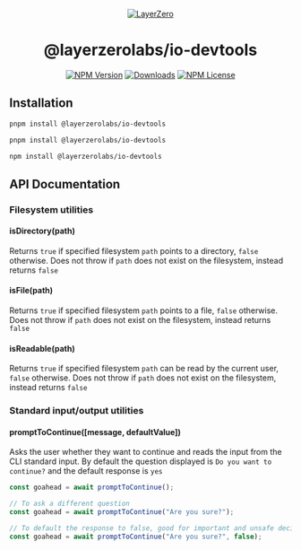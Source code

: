 <p align="center">
  <a href="https://layerzero.network">
    <img alt="LayerZero" style="max-width: 500px" src="https://d3a2dpnnrypp5h.cloudfront.net/bridge-app/lz.png"/>
  </a>
</p>

<h1 align="center">@layerzerolabs/io-devtools</h1>

<!-- The badges section -->
<p align="center">
  <!-- Shields.io NPM published package version -->
  <a href="https://www.npmjs.com/package/@layerzerolabs/io-devtools"><img alt="NPM Version" src="https://img.shields.io/npm/v/@layerzerolabs/io-devtools"/></a>
  <!-- Shields.io NPM downloads -->
  <a href="https://www.npmjs.com/package/@layerzerolabs/io-devtools"><img alt="Downloads" src="https://img.shields.io/npm/dm/@layerzerolabs/io-devtools"/></a>
  <!-- Shields.io license badge -->
  <a href="https://www.npmjs.com/package/@layerzerolabs/io-devtools"><img alt="NPM License" src="https://img.shields.io/npm/l/@layerzerolabs/io-devtools"/></a>
</p>

## Installation

```bash
pnpm install @layerzerolabs/io-devtools
```

```bash
pnpm install @layerzerolabs/io-devtools
```

```bash
npm install @layerzerolabs/io-devtools
```

## API Documentation

### Filesystem utilities

#### isDirectory(path)

Returns `true` if specified filesystem `path` points to a directory, `false` otherwise. Does not throw if `path` does not exist on the filesystem, instead returns `false`

#### isFile(path)

Returns `true` if specified filesystem `path` points to a file, `false` otherwise. Does not throw if `path` does not exist on the filesystem, instead returns `false`

#### isReadable(path)

Returns `true` if specified filesystem `path` can be read by the current user, `false` otherwise. Does not throw if `path` does not exist on the filesystem, instead returns `false`

### Standard input/output utilities

#### promptToContinue([message, defaultValue])

Asks the user whether they want to continue and reads the input from the CLI standard input. By default the question displayed is `Do you want to continue?` and the default response is `yes`

```typescript
const goahead = await promptToContinue();

// To ask a different question
const goahead = await promptToContinue("Are you sure?");

// To default the response to false, good for important and unsafe decisions
const goahead = await promptToContinue("Are you sure?", false);
```
